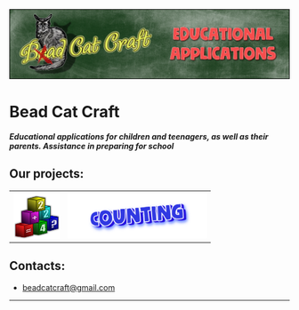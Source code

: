 <img src="images/beadcat_topper.png">

# Bead Cat Craft

_**Educational applications for children and teenagers, as well as their parents. Assistance in preparing for school**_

## Our projects:

<table><tr>
<td> <img src="images/chytalochka/icon_618.png" alt="Drawing" style="width: 84px;"> </td>
<td> <img src="images/chytalochka/logo_en.png" alt="Drawing" style="width: 250px;"> </td>
</tr></table>

## Contacts:
- beadcatcraft@gmail.com

----
